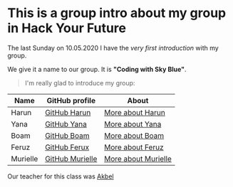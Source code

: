 # This is a group intro about my group in Hack Your Future

The last Sunday on 10.05.2020 I have the _very first introduction_ with my group. 

We give it a name to our group. It is **"Coding with Sky Blue"**. 

> I'm really glad to introduce my group:

|   Name    |               GitHub profile                       |   About                |
|   ---     |                    ---                             |   ---     |
|   Harun    |   [GitHub Harun](https://github.com/harunaltunhr) |   [More about Harun](https://github.com/HackYourFutureBelgium/class-9-10/blob/master/student-bios/harunaltunhr.md)   |
|   Yana    |    [GitHub Yana](https://github.com/adekimpianna)  |   [More about Yana](https://github.com/HackYourFutureBelgium/class-9-10/blob/master/student-bios/adekimpianna.md)   |
|   Boam    |    [GitHub Boam](https://github.com/Boam1994)      |   [More about Boam](https://github.com/hackyourfuturebelgium/class-9-10/tree/master/student-bios/Boam1994.md)   |
|   Feruz    |   [GitHub Ferux](https://github.com/Feruzteame)   |   [More about Feruz](https://github.com/hackyourfuturebelgium/class-9-10/tree/master/student-bios/FeruzTeame.md)   |
|   Murielle    |  [GitHub Murielle](https://github.com/murvanessa)  |   [More about Murielle](https://github.com/hackyourfuturebelgium/class-9-10/tree/master/student-bios/murvanessa.md)   |

Our teacher for this class was [Akbel](https://github.com/akbelcolak)
